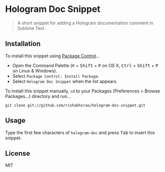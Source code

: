 # Hologram Doc Snippet
> A short snippet for adding a Hologram documentation comment in Sublime Text.

## Installation

To install this snippet using [Package Control](http://wbond.net/sublime\_packages/package\_control)...

* Open the Command Palette (<kbd>⌘</kbd> + <kbd>Shift</kbd> + <kbd>P</kbd> on OS X, <kbd>Ctrl</kbd> + <kbd>Shift</kbd> + <kbd>P</kbd> on Linux & Windows).
* Select `Package Control: Install Package`.
* Select `Hologram Doc Snippet` when the list appears.

To install this snippet manually, `cd` to your Packages (Preferences > Browse Packages...) directory and run...

```
git clone git://github.com/rishabhsrao/hologram-doc-snippet.git
```

## Usage

Type the first few characters of `hologram-doc` and press <kbd>Tab</kbd> to insert this snippet.

## License

MIT
